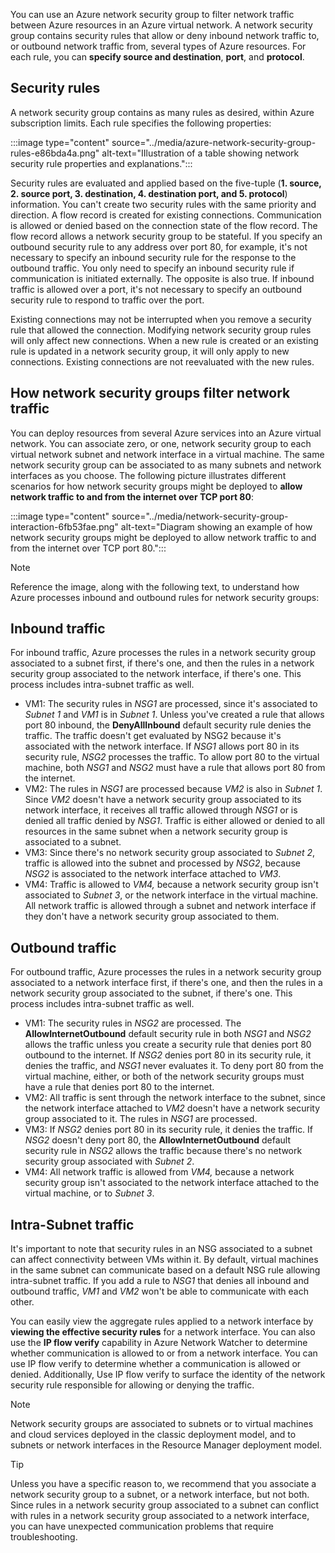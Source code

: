 You can use an Azure network security group to filter network traffic between Azure resources in an Azure virtual network. A network security group contains security rules that allow or deny inbound network traffic to, or outbound network traffic from, several types of Azure resources. For each rule, you can **specify source and destination**, **port**, and **protocol**.

## Security rules

A network security group contains as many rules as desired, within Azure subscription limits. Each rule specifies the following properties:

:::image type="content" source="../media/azure-network-security-group-rules-e86bda4a.png" alt-text="IIlustration of a table showing network security rule properties and explanations.":::
<br>

Security rules are evaluated and applied based on the five-tuple (**1. source, 2. source port, 3. destination, 4. destination port, and 5. protocol**) information. You can't create two security rules with the same priority and direction. A flow record is created for existing connections. Communication is allowed or denied based on the connection state of the flow record. The flow record allows a network security group to be stateful. If you specify an outbound security rule to any address over port 80, for example, it's not necessary to specify an inbound security rule for the response to the outbound traffic. You only need to specify an inbound security rule if communication is initiated externally. The opposite is also true. If inbound traffic is allowed over a port, it's not necessary to specify an outbound security rule to respond to traffic over the port.

Existing connections may not be interrupted when you remove a security rule that allowed the connection. Modifying network security group rules will only affect new connections. When a new rule is created or an existing rule is updated in a network security group, it will only apply to new connections. Existing connections are not reevaluated with the new rules.

## How network security groups filter network traffic

You can deploy resources from several Azure services into an Azure virtual network. You can associate zero, or one, network security group to each virtual network subnet and network interface in a virtual machine. The same network security group can be associated to as many subnets and network interfaces as you choose. The following picture illustrates different scenarios for how network security groups might be deployed to **allow network traffic to and from the internet over TCP port 80**:

:::image type="content" source="../media/network-security-group-interaction-6fb53fae.png" alt-text="Diagram showing an example of how network security groups might be deployed to allow network traffic to and from the internet over TCP port 80.":::


> [!NOTE]
> Reference the image, along with the following text, to understand how Azure processes inbound and outbound rules for network security groups:

## Inbound traffic

For inbound traffic, Azure processes the rules in a network security group associated to a subnet first, if there's one, and then the rules in a network security group associated to the network interface, if there's one. This process includes intra-subnet traffic as well.

 -  VM1: The security rules in *NSG1* are processed, since it's associated to *Subnet 1* and *VM1* is in *Subnet 1*. Unless you've created a rule that allows port 80 inbound, the **DenyAllInbound** default security rule denies the traffic. The traffic doesn't get evaluated by NSG2 because it's associated with the network interface. If *NSG1* allows port 80 in its security rule, *NSG2* processes the traffic. To allow port 80 to the virtual machine, both *NSG1* and *NSG2* must have a rule that allows port 80 from the internet.
 -  VM2: The rules in *NSG1* are processed because *VM2* is also in *Subnet 1*. Since *VM2* doesn't have a network security group associated to its network interface, it receives all traffic allowed through *NSG1* or is denied all traffic denied by *NSG1*. Traffic is either allowed or denied to all resources in the same subnet when a network security group is associated to a subnet.
 -  VM3: Since there's no network security group associated to *Subnet 2*, traffic is allowed into the subnet and processed by *NSG2*, because *NSG2* is associated to the network interface attached to *VM3*.
 -  VM4: Traffic is allowed to *VM4,* because a network security group isn't associated to *Subnet 3*, or the network interface in the virtual machine. All network traffic is allowed through a subnet and network interface if they don't have a network security group associated to them.

## Outbound traffic

For outbound traffic, Azure processes the rules in a network security group associated to a network interface first, if there's one, and then the rules in a network security group associated to the subnet, if there's one. This process includes intra-subnet traffic as well.

 -  VM1: The security rules in *NSG2* are processed. The **AllowInternetOutbound** default security rule in both *NSG1* and *NSG2* allows the traffic unless you create a security rule that denies port 80 outbound to the internet. If *NSG2* denies port 80 in its security rule, it denies the traffic, and *NSG1* never evaluates it. To deny port 80 from the virtual machine, either, or both of the network security groups must have a rule that denies port 80 to the internet.
 -  VM2: All traffic is sent through the network interface to the subnet, since the network interface attached to *VM2* doesn't have a network security group associated to it. The rules in *NSG1* are processed.
 -  VM3: If *NSG2* denies port 80 in its security rule, it denies the traffic. If *NSG2* doesn't deny port 80, the **AllowInternetOutbound** default security rule in *NSG2* allows the traffic because there's no network security group associated with *Subnet 2*.
 -  VM4: All network traffic is allowed from *VM4,* because a network security group isn't associated to the network interface attached to the virtual machine, or to *Subnet 3*.

## Intra-Subnet traffic

It's important to note that security rules in an NSG associated to a subnet can affect connectivity between VMs within it. By default, virtual machines in the same subnet can communicate based on a default NSG rule allowing intra-subnet traffic. If you add a rule to *NSG1* that denies all inbound and outbound traffic, *VM1* and *VM2* won't be able to communicate with each other.

You can easily view the aggregate rules applied to a network interface by **viewing the effective security rules** for a network interface. You can also use the **IP flow verify** capability in Azure Network Watcher to determine whether communication is allowed to or from a network interface. You can use IP flow verify to determine whether a communication is allowed or denied. Additionally, Use IP flow verify to surface the identity of the network security rule responsible for allowing or denying the traffic.

> [!NOTE]
> Network security groups are associated to subnets or to virtual machines and cloud services deployed in the classic deployment model, and to subnets or network interfaces in the Resource Manager deployment model.

> [!TIP]
> Unless you have a specific reason to, we recommend that you associate a network security group to a subnet, or a network interface, but not both. Since rules in a network security group associated to a subnet can conflict with rules in a network security group associated to a network interface, you can have unexpected communication problems that require troubleshooting.
